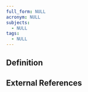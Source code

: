 ```yaml
---
full_form: NULL
acronym: NULL
subjects:
  - NULL
tags:
  - NULL
---
```


## Definition
## External References
